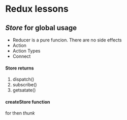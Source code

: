 # Redux lessons
 
## *Store*  for global usage

* Reducer is a pure funcion. There are no side effects
* Action
* Action Types
* Connect

#### Store returns 
1. dispatch()
1. subscribe()
1. getsatate()

#### createStore function

for then *thunk*




